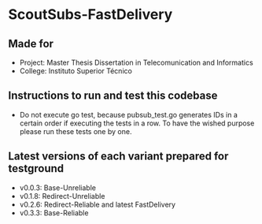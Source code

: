 # ScoutSubs-FastDelivery
## Made for
- Project: Master Thesis Dissertation in Telecomunication and Informatics
- College: Instituto Superior Técnico

## Instructions to run and test this codebase
- Do not execute go test, because pubsub_test.go generates IDs in a certain order if executing the tests in a row. To have the wished purpose please run these tests one by one.

## Latest versions of each variant prepared for testground
- v0.0.3: Base-Unreliable
- v0.1.8: Redirect-Unreliable
- v0.2.6: Redirect-Reliable and latest FastDelivery
- v0.3.3: Base-Reliable
